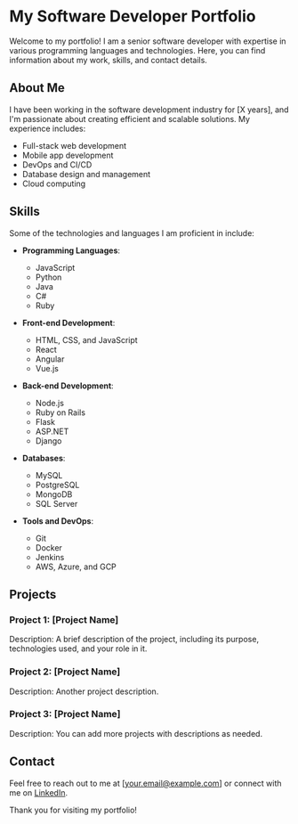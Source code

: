 # My Software Developer Portfolio

Welcome to my portfolio! I am a senior software developer with expertise in various programming languages and technologies. Here, you can find information about my work, skills, and contact details.

## About Me

I have been working in the software development industry for [X years], and I'm passionate about creating efficient and scalable solutions. My experience includes:

- Full-stack web development
- Mobile app development
- DevOps and CI/CD
- Database design and management
- Cloud computing

## Skills

Some of the technologies and languages I am proficient in include:

- **Programming Languages**: 
  - JavaScript
  - Python
  - Java
  - C#
  - Ruby

- **Front-end Development**:
  - HTML, CSS, and JavaScript
  - React
  - Angular
  - Vue.js

- **Back-end Development**:
  - Node.js
  - Ruby on Rails
  - Flask
  - ASP.NET
  - Django

- **Databases**:
  - MySQL
  - PostgreSQL
  - MongoDB
  - SQL Server

- **Tools and DevOps**:
  - Git
  - Docker
  - Jenkins
  - AWS, Azure, and GCP

## Projects

### Project 1: [Project Name]

Description: A brief description of the project, including its purpose, technologies used, and your role in it.

### Project 2: [Project Name]

Description: Another project description.

### Project 3: [Project Name]

Description: You can add more projects with descriptions as needed.

## Contact

Feel free to reach out to me at [your.email@example.com] or connect with me on [LinkedIn](https://www.linkedin.com/in/yourprofile).

Thank you for visiting my portfolio!

